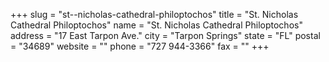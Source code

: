+++
slug = "st--nicholas-cathedral-philoptochos"
title = "St. Nicholas Cathedral Philoptochos"
name = "St. Nicholas Cathedral Philoptochos"
address = "17 East Tarpon Ave."
city = "Tarpon Springs"
state = "FL"
postal = "34689"
website = ""
phone = "727 944-3366"
fax = ""
+++
